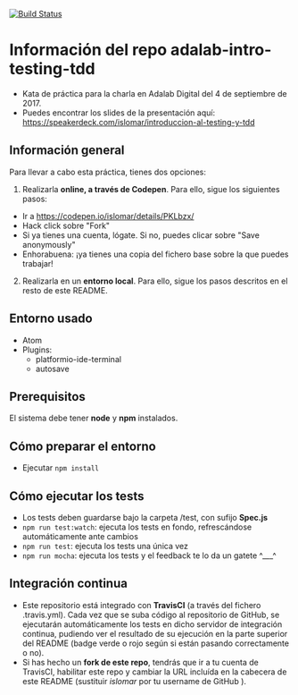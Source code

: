 [![Build Status](https://travis-ci.org/islomar/adalab-intro-testing-tdd.svg)](https://travis-ci.org/islomar/adalab-intro-testing-tdd)


# Información del repo adalab-intro-testing-tdd
* Kata de práctica para la charla en Adalab Digital del 4 de septiembre de 2017.
* Puedes encontrar los slides de la presentación aquí: https://speakerdeck.com/islomar/introduccion-al-testing-y-tdd

## Información general
Para llevar a cabo esta práctica, tienes dos opciones:
1. Realizarla **online, a través de Codepen**. Para ello, sigue los siguientes pasos:
  * Ir a https://codepen.io/islomar/details/PKLbzx/
  * Hack click sobre "Fork"
  * Si ya tienes una cuenta, lógate. Si no, puedes clicar sobre "Save anonymously"
  * Enhorabuena: ¡ya tienes una copia del fichero base sobre la que puedes trabajar!
2. Realizarla en un **entorno local**. Para ello, sigue los pasos descritos en el resto de este README.

## Entorno usado
* Atom
* Plugins:
  * platformio-ide-terminal
  * autosave

## Prerequisitos
El sistema debe tener **node** y **npm** instalados.


## Cómo preparar el entorno
* Ejecutar `npm install`


## Cómo ejecutar los tests
* Los tests deben guardarse bajo la carpeta /test, con sufijo **Spec.js**
* `npm run test:watch`: ejecuta los tests en fondo, refrescándose automáticamente ante cambios
* `npm run test`: ejecuta los tests una única vez
* `npm run mocha`: ejecuta los tests y el feedback te lo da un gatete ^___^


## Integración continua
* Este repositorio está integrado con **TravisCI** (a través del fichero .travis.yml). Cada vez que se suba código al repositorio de GitHub, se ejecutarán automáticamente los tests en dicho servidor de integración continua, pudiendo ver el resultado de su ejecución en la parte superior del README (badge verde o rojo según si están pasando correctamente o no).
* Si has hecho un **fork de este repo**, tendrás que ir a tu cuenta de TravisCI, habilitar este repo y cambiar la URL incluída en la cabecera de este README (sustituir *islomar* por tu username de GitHub
  ).
